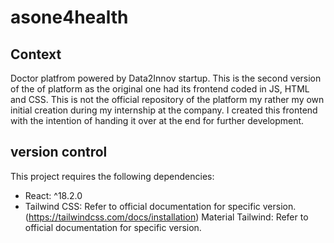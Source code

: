 # asone4health

## Context

Doctor platfrom powered by Data2Innov startup. This is the second version of the of platform as the original one had its frontend coded in JS, HTML and CSS.
This is not the official repository of the platform my rather my own initial creation during my internship at the company. I created this frontend with the intention of handing it over at the end for further development. 


## version control

This project requires the following dependencies:

- React: ^18.2.0
- Tailwind CSS: Refer to official documentation for specific version. (https://tailwindcss.com/docs/installation)
Material Tailwind: Refer to official documentation for specific version.
